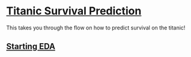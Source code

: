 # [Titanic Survival Prediction](https://www.kaggle.com/c/titanic/overview)

This takes you through the flow on how to predict survival on the titanic!

## [Starting EDA](https://github.com/joymichs/titanic-survival-prediction/blob/master/eda.ipynb)
